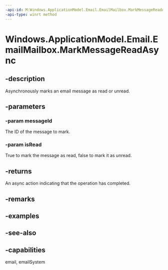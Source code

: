```yaml
---
-api-id: M:Windows.ApplicationModel.Email.EmailMailbox.MarkMessageReadAsync(System.String,System.Boolean)
-api-type: winrt method
---
```


<!-- Method syntax
public Windows.Foundation.IAsyncAction MarkMessageReadAsync(System.String messageId, System.Boolean isRead)
-->

# Windows.ApplicationModel.Email.EmailMailbox.MarkMessageReadAsync

## -description
Asynchronously marks an email message as read or unread.

## -parameters
### -param messageId
The ID of the message to mark.

### -param isRead
True to mark the message as read, false to mark it as unread.

## -returns
An async action indicating that the operation has completed.

## -remarks

## -examples

## -see-also

## -capabilities
email, emailSystem
